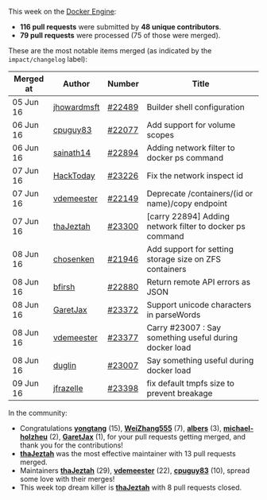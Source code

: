 This week on the [Docker Engine](https://github.com/docker/docker):

  - **116 pull requests** were submitted by **48 unique contributors**.
  - **79 pull requests** were processed (75 of those were merged).

These are the most notable items merged (as indicated by the `impact/changelog` label):

  Merged at | Author                                  | Number                                                 | Title
  ----------|-----------------------------------------|--------------------------------------------------------|--------------------------------------------------------------
  05 Jun 16 | [jhowardmsft](https://github.com/jhowardmsft) | [#22489](https://github.com/docker/docker/issues/22489) | Builder shell configuration
  06 Jun 16 | [cpuguy83](https://github.com/cpuguy83) | [#22077](https://github.com/docker/docker/issues/22077) | Add support for volume scopes
  06 Jun 16 | [sainath14](https://github.com/sainath14) | [#22894](https://github.com/docker/docker/issues/22894) | Adding network filter to docker ps command
  07 Jun 16 | [HackToday](https://github.com/HackToday) | [#23226](https://github.com/docker/docker/issues/23226) | Fix the network inspect id
  07 Jun 16 | [vdemeester](https://github.com/vdemeester) | [#22149](https://github.com/docker/docker/issues/22149) | Deprecate /containers/(id or name)/copy endpoint
  07 Jun 16 | [thaJeztah](https://github.com/thaJeztah) | [#23300](https://github.com/docker/docker/issues/23300) | [carry 22894] Adding network filter to docker ps command
  08 Jun 16 | [chosenken](https://github.com/chosenken) | [#21946](https://github.com/docker/docker/issues/21946) | Add support for setting storage size on ZFS containers
  08 Jun 16 | [bfirsh](https://github.com/bfirsh) | [#22880](https://github.com/docker/docker/issues/22880) | Return remote API errors as JSON
  08 Jun 16 | [GaretJax](https://github.com/GaretJax) | [#23372](https://github.com/docker/docker/issues/23372) | Support unicode characters in parseWords
  08 Jun 16 | [vdemeester](https://github.com/vdemeester) | [#23377](https://github.com/docker/docker/issues/23377) | Carry #23007 :  Say something useful during docker load
  08 Jun 16 | [duglin](https://github.com/duglin) | [#23007](https://github.com/docker/docker/issues/23007) | Say something useful during docker load
  09 Jun 16 | [jfrazelle](https://github.com/jfrazelle) | [#23398](https://github.com/docker/docker/issues/23398) | fix default tmpfs size to prevent breakage

In the community:

  - Congratulations **[yongtang](https://github.com/yongtang)** (15), **[WeiZhang555](https://github.com/WeiZhang555)** (7), **[albers](https://github.com/albers)** (3), **[michael-holzheu](https://github.com/michael-holzheu)** (2), **[GaretJax](https://github.com/GaretJax)** (1), for your pull requests getting merged, and thank you for the contributions!
  - **[thaJeztah](https://github.com/thaJeztah)** was the most effective maintainer with 13 pull requests merged.
  - Maintainers **[thaJeztah](https://github.com/thaJeztah)** (29), **[vdemeester](https://github.com/vdemeester)** (22), **[cpuguy83](https://github.com/cpuguy83)** (10), spread some love with their merges!
  - This week top dream killer is **[thaJeztah](https://github.com/thaJeztah)** with 8 pull requests closed.
